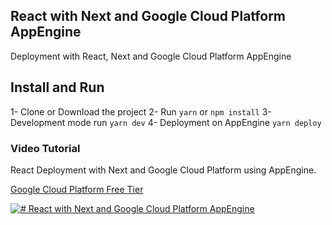 ## React with Next and Google Cloud Platform AppEngine

Deployment with React, Next and Google Cloud Platform AppEngine

## Install and Run

1- Clone or Download the project
2- Run `yarn` or `npm install`
3- Development mode run `yarn dev`
4- Deployment on AppEngine `yarn deploy`

### Video Tutorial

React Deployment with Next and Google Cloud Platform using AppEngine.

[Google Cloud Platform Free Tier](https://cloud.google.com/free/)

[![#  React with Next and Google Cloud Platform AppEngine](https://i.ytimg.com/vi/L9nDgCr4-W8/hqdefault.jpg?sqp=-oaymwEZCNACELwBSFXyq4qpAwsIARUAAIhCGAFwAQ==&rs=AOn4CLA10sBRuCb84YyrrKBICbifsKVLlA)](https://youtu.be/L9nDgCr4-W8 "#  React with Next and Google Cloud Platform AppEngine")
